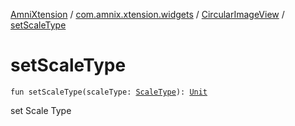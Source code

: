 [AmniXtension](../../index.md) / [com.amnix.xtension.widgets](../index.md) / [CircularImageView](index.md) / [setScaleType](./set-scale-type.md)

# setScaleType

`fun setScaleType(scaleType: `[`ScaleType`](https://developer.android.com/reference/android/widget/ImageView/ScaleType.html)`): `[`Unit`](https://kotlinlang.org/api/latest/jvm/stdlib/kotlin/-unit/index.html)

set Scale Type


